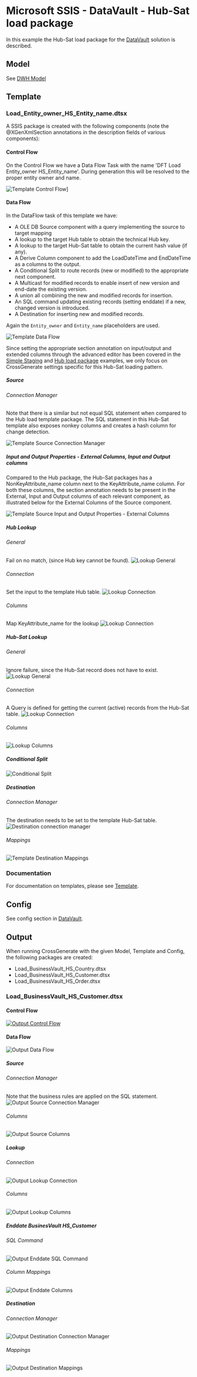 # Microsoft SSIS - DataVault - Hub-Sat load package

In this example the Hub-Sat load package for the [DataVault](../DataVault) solution is described.

## Model
See [DWH Model](../../Model/DWH_model)

## Template
### Load_Entity_owner_HS_Entity_name.dtsx

A SSIS package is created with the following components (note the @XGenXmlSection annotations in the description fields of various components):

#### Control Flow
On the Control Flow we have a Data Flow Task with the name 'DFT Load Entity_owner HS_Entity_name'. During generation this will be resolved to the proper entity owner and name.

![Template Control Flow](img/hubsat_control_flow.png)]

#### Data Flow
In the DataFlow task of this template we have:

- A OLE DB Source component with a query implementing the source to target mapping
- A lookup to the target Hub table to obtain the technical Hub key.
- A lookup to the target Hub-Sat table to obtain the current hash value (if any).
- A Derive Column component to add the LoadDateTime and EndDateTime as a columns to the output.
- A Conditional Split to route records (new or modified) to the appropriate next component.
- A Multicast for modified records to enable insert of new version and end-date the existing version.
- A union all combining the new and modified records for insertion.
- An SQL command updating existing records (setting enddate) if a new, changed version is introduced.
- A Destination for inserting new and modified records.

Again the `Entity_owner` and `Entity_name` placeholders are used.

![Template Data Flow](img/hubsat_dataflow.png)

Since setting the appropriate section annotation on input/output and extended columns through the advanced editor has been covered in the [Simple Staging](../Simple_staging) and [Hub load package](./Hub_package) examples, we only focus on CrossGenerate settings specific for this Hub-Sat loading pattern.

##### Source

###### Connection Manager
Note that there is a similar but not equal SQL statement when compared to the Hub load template package. The SQL statement in this Hub-Sat template also exposes nonkey columns and creates a hash column for change detection.

![Template Source Connection Manager](img/hubsat_source_connection.png)

##### Input and Output Properties - External Columns, Input and Output columns
Compared to the Hub package, the Hub-Sat packages has a NonKeyAttribute_name column next to the KeyAttribute_name column. For both these columns, the section annotation needs to be present in the External, Input and Output columns of each relevant component, as illustrated below for the External Columns of the Source component.

![Template Source Input and Output Properties - External Columns](img/hubsat_source_external_columns.png)

##### Hub Lookup 
###### General
Fail on no match, (since Hub key cannot be found).
![Lookup General](img/hubsat_lookup_hub_general.png)

###### Connection
Set the input to the template Hub table.
![Lookup Connection](img/hubsat_lookup_hub_connection.png)

###### Columns
Map KeyAttribute_name for the lookup
![Lookup Connection](img/hubsat_lookup_hub_columns.png)

##### Hub-Sat Lookup
###### General
Ignore failure, since the Hub-Sat record does not have to exist.
![Lookup General](img/hubsat_lookup_sat_general.png)

###### Connection
A Query is defined for getting the current (active) records from the Hub-Sat table.
![Lookup Connection](img/hubsat_lookup_sat_connection.png)

###### Columns
![Lookup Columns](img/hubsat_lookup_sat_columns.png)

##### Conditional Split
![Conditional Split](img/hubsat_conditional_split.png)

##### Destination
###### Connection Manager
The destination needs to be set to the template Hub-Sat table.
![Destination connection manager](img/hubsat_destination_connection.png)

###### Mappings
![Template Destination Mappings](img/hubsat_destination_mapping.png)

### Documentation
For documentation on templates, please see [Template](../../Template).

## Config
See config section in [DataVault](./).

## Output
When running CrossGenerate with the given Model, Template and Config, the following packages are created:

- Load_BusinessVault_HS_Country.dtsx
- Load_BusinessVault_HS_Customer.dtsx
- Load_BusinessVault_HS_Order.dtsx

### Load_BusinessVault_HS_Customer.dtsx

#### Control Flow
[![Output Control Flow](img/hub_output_control_flow.png)](img/hubsat_output_control_flow.png)

#### Data Flow
![Output Data Flow](img/hubsat_output_dataflow.png)

##### Source

###### Connection Manager
Note that the business rules are applied on the SQL statement.
![Output Source Connection Manager](img/hubsat_output_source_connection.png)

###### Columns
![Output Source Columns](img/hubsat_output_source_columns.png)

##### Lookup

###### Connection
![Output Lookup Connection](img/hubsat_output_lookup_connection.png)

###### Columns
![Output Lookup Columns](img/hubsat_output_lookup_columns.png)

##### Enddate BusinesVault HS_Customer

###### SQL Command
![Output Enddate SQL Command](img/hubsat_output_enddate_sql.png)

###### Column Mappings
![Output Enddate Columns](img/hubsat_output_enddate_parameters.png)

##### Destination

###### Connection Manager
![Output Destination Connection Manager](img/hubsat_output_destination_connection.png)

###### Mappings
![Output Destination Mappings](img/hubsat_output_destination_mapping.png)